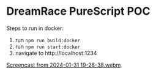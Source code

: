 # DreamRace PureScript POC

Steps to run in docker:
1. run `npm run build:docker`
2. run `npm run start:docker`
3. navigate to http://localhost:1234

[Screencast from 2024-01-31 19-28-38.webm](https://github.com/rhemsuda/dreamrace-game-poc/assets/8727594/66ece9a5-bc7a-47e2-aea2-bc18f73a0d0e)
